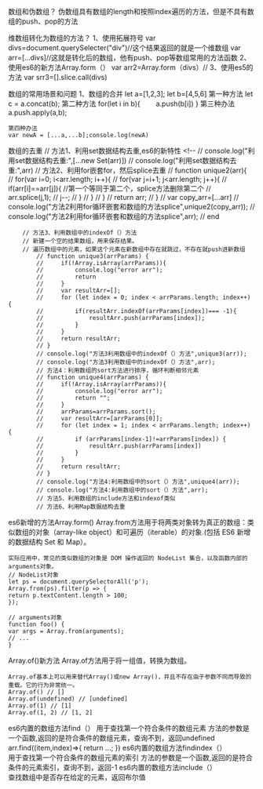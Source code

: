 数组和伪数组？
    伪数组具有数组的length和按照index遍历的方法，但是不具有数组的push、pop的方法

维数组转化为数组的方法？
    1、使用拓展符号
    var divs=document.querySelecter("div")//这个结果返回的就是一个维数组
    var arr=[...divs]//这就是转化后的数组，他有push、pop等数组常用的方法函数
    2、使用es6的新方法Array.form（）
    var arr2=Array.form（divs）//
    3、使用es5的方法
    var srr3=[].slice.call(divs)


数组的常用场景和问题
    1、数组的合并
    let a=[1,2,3];
    let b=[4,5,6]
    第一种方法
    let c = a.concat(b);
    第二种方法
    for(let i in b){
    　　a.push(b[i])
    }
    第三种办法
    a.push.apply(a,b);

    第四种办法
    var newA = [...a,...b];console.log(newA)


 
数组的去重
 // 方法1、利用set数据结构去重,es6的新特性
        <!-- // console.log("利用set数据结构去重:",[...new Set(arr)])
        // console.log("利用set数据结构去重:",arr)
        // 方法2、利用for嵌套for，然后splice去重
        // function unique2(arr){            
        //     for(var i=0; i<arr.length; i++){
        //         for(var j=i+1; j<arr.length; j++){
        //             if(arr[i]==arr[j]){         //第一个等同于第二个，splice方法删除第二个
        //                 arr.splice(j,1);
        //                 j--;
        //             }
        //         }
        //     }
        //     return arr;
        //     }
        //     var copy_arr=[...arr]
        // console.log("方法2利用for循环嵌套和数组的方法splice",unique2(copy_arr));
        // console.log("方法2利用for循环嵌套和数组的方法splice",arr);
        // end

        // 方法3、利用数组中的indexOf（）方法
        // 新建一个空的结果数组，用来保存结果。
        // 遍历数组中的元素，如果这个元素在新数组中存在就跳过，不存在就push进新数组
            // function unique3(arrParams) {
            //     if(!Array.isArray(arrParams)){
            //         console.log("error arr");
            //         return
            //     }
            //     var resultArr=[];
            //     for (let index = 0; index < arrParams.length; index++) {
            //         if(resultArr.indexOf(arrParams[index])=== -1){
            //             resultArr.push(arrParams[index]);
            //         } 
            //     }
            //     return resultArr;
            // }
            // console.log("方法3利用数组中的indexOf（）方法",unique3(arr));
            // console.log("方法3利用数组中的indexOf（）方法",arr);
            // 方法4：利用数组的sort方法进行排序，循环判断相邻元素
            // function unique4(arrParams) {
            //     if(!Array.isArray(arrParams)){
            //         console.log("error arr");
            //         return "";
            //     }
            //     arrParams=arrParams.sort();
            //     var resultArr=[arrParams[0]];
            //     for (let index = 1; index < arrParams.length; index++) {
            //         if (arrParams[index-1]!=arrParams[index]) {
            //             resultArr.push(arrParams[index])
            //         }
            //     }
            //     return resultArr;
            // }
            // console.log("方法4:利用数组中的sort（）方法",unique4(arr));
            // console.log("方法4:利用数组中的sort（）方法",arr);
            // 方法5、利用数组的include方法和indexof类似
            // 方法6、利用Map数据结构去重


es6新增的方法Array.form()
    Array.from方法用于将两类对象转为真正的数组：类似数组的对象（array-like object）和可遍历（iterable）的对象.(包括 ES6 新增的数据结构 Set 和 Map）。

    实际应用中，常见的类似数组的对象是 DOM 操作返回的 NodeList 集合，以及函数内部的arguments对象。
    // NodeList对象
    let ps = document.querySelectorAll('p');
    Array.from(ps).filter(p => {
    return p.textContent.length > 100;
    });

    // arguments对象
    function foo() {
    var args = Array.from(arguments);
    // ...
    }
Array.of()新方法
    Array.of方法用于将一组值，转换为数组。

    Array.of基本上可以用来替代Array()或new Array()，并且不存在由于参数不同而导致的重载。它的行为非常统一。
    Array.of() // []
    Array.of(undefined) // [undefined]
    Array.of(1) // [1]
    Array.of(1, 2) // [1, 2]
es6内置的数组方法find（）
    用于查找第一个符合条件的数组元素
    方法的参数是一个函数,返回的是符合条件的数组元素，查询不到，返回undefined
    arr.find((item,index)=>{
        return ...;
    })
es6内置的数组方法findindex（）  
    用于查找第一个符合条件的数组元素的索引 
    方法的参数是一个函数,返回的是符合条件的元素索引，查询不到，返回-1
es6内置的数组方法include（）  
    查找数组中是否存在给定的元素，返回布尔值
